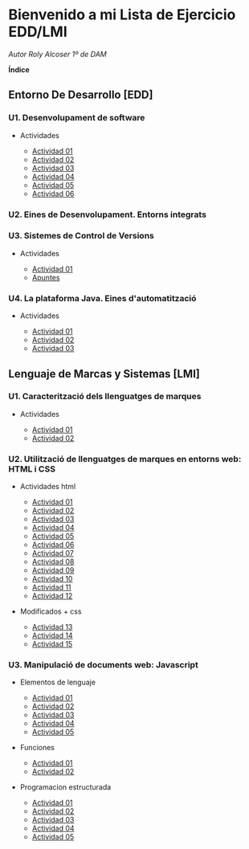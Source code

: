 # Bienvenido a mi Lista de Ejercicio EDD/LMI

*Autor Roly Alcoser 1º de DAM*

**Índice**

## **Entorno De Desarrollo [EDD]**

### **U1. Desenvolupament de software**

* Actividades  

    * [Actividad 01](./EDD/T1/Documento_01.md)
    * [Actividad 02](./EDD/T1/Documento_02.md)
    * [Actividad 03](./EDD/T1/Documento_03.md)
    * [Actividad 04](./EDD/T1/Documento_04.md)
    * [Actividad 05](./EDD/T1/Documento_05.md)
    * [Actividad 06](./EDD/T1/Documento_06.md)

### **U2. Eines de Desenvolupament. Entorns integrats**

### **U3. Sistemes de Control de Versions**

* Actividades

    * [Actividad 01](./EDD/T3/ej1.md)
    * [Apuntes](./EDD/T3/ejercicio.md)

### **U4. La plataforma Java. Eines d'automatització**

* Actividades

    * [Actividad 01](./EDD/T4/Actividad.md)
    * [Actividad 02](./EDD/T4/Ant.md)  
    * [Actividad 03](./EDD/T4/Maven.md)

## **Lenguaje de Marcas y Sistemas [LMI]**

### **U1. Caracterització dels llenguatges de marques**

* Actividades

    * [Actividad 01](./LMI/T1/Documento_01.md)
    * [Actividad 02](./LMI/T1/Documento_02.md)

### **U2. Utilització de llenguatges de marques en entorns web: HTML i CSS**

* Actividades html

    * [Actividad 01](./LMI/T2/ej1.html)
    * [Actividad 02](./LMI/T2/ej2.html)
    * [Actividad 03](./LMI/T2/ej3.html)
    * [Actividad 04](./LMI/T2/ej4.html)
    * [Actividad 05](./LMI/T2/ej5.html)
    * [Actividad 06](./LMI/T2/ej6.html)
    * [Actividad 07](./LMI/T2/ej7.html)
    * [Actividad 08](./LMI/T2/ej8.html)
    * [Actividad 09](./LMI/T2/ej9.html)
    * [Actividad 10](./LMI/T2/ej10.html)
    * [Actividad 11](./LMI/T2/ej11.html)
    * [Actividad 12](./LMI/T2/ej12.html)

* Modificados + css

    * [Actividad 13](./LMI/T2/modificados/ej11_modif.html)
    * [Actividad 14](./LMI/T2/modificados/ej12_modif.html)
    * [Actividad 15](./LMI/T2/modificados/form_registro.html) 
   
### **U3. Manipulació de documents web: Javascript**

* Elementos de lenguaje
    
    * [Actividad 01](./LMI/T3/Elementos-de-lenguaje/ej1.js)
    * [Actividad 02](./LMI/T3/Elementos-de-lenguaje/ej2.js)
    * [Actividad 03](./LMI/T3/Elementos-de-lenguaje/ej3.js)
    * [Actividad 04](./LMI/T3/Elementos-de-lenguaje/ej4.js)
    * [Actividad 05](./LMI/T3/Elementos-de-lenguaje/ej5.js)       
    
* Funciones
    
    * [Actividad 01](./LMI/T3/Funciones/ej1.js)
    * [Actividad 02](./LMI/T3/Funciones/ej1.js)
        
* Programacion estructurada
    
    * [Actividad 01](./LMI/T3/Programacion-estructurada/ej1.js)
    * [Actividad 02](./LMI/T3/Programacion-estructurada/ej2.js)
    * [Actividad 03](./LMI/T3/Programacion-estructurada/ej3.js)
    * [Actividad 04](./LMI/T3/Programacion-estructurada/ej4.js)
    * [Actividad 05](./LMI/T3/Programacion-estructurada/ej5.js)
    
    
